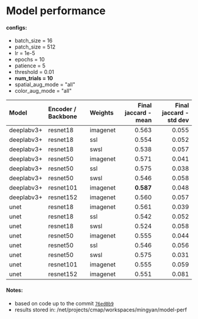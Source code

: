 # Model performance 

#### configs:
- batch_size = 16
- patch_size = 512
- lr = 1e-5
- epochs = 10
- patience = 5
- threshold = 0.01
- **num_trials = 10**
- spatial_aug_mode = "all"
- color_aug_mode = "all"

| Model | Encoder / Backbone | Weights | Final jaccard - mean | Final jaccard - std dev |
| :-------- | :----- | :------- | ---: | ---: |
|deeplabv3+ |resnet18| imagenet  | 0.563 | 0.055 |
|deeplabv3+ |resnet18| ssl       | 0.554 | 0.052 |
|deeplabv3+ |resnet18| swsl      | 0.538 | 0.057 |
|deeplabv3+ |resnet50| imagenet  | 0.571 | 0.041 |
|deeplabv3+ |resnet50| ssl       | 0.575 | 0.038 |
|deeplabv3+ |resnet50| swsl      | 0.546 | 0.058 |
|deeplabv3+ |resnet101| imagenet | **0.587** | 0.048 |
|deeplabv3+ |resnet152| imagenet | 0.560 | 0.057 |
|unet |resnet18| imagenet  | 0.561 | 0.039 |
|unet |resnet18| ssl       | 0.542 | 0.052 |
|unet |resnet18| swsl      | 0.524 | 0.058 |
|unet |resnet50| imagenet  | 0.555 | 0.044 |
|unet |resnet50| ssl       | 0.546 | 0.056 |
|unet |resnet50| swsl      | 0.575 | 0.031 |
|unet |resnet101| imagenet | 0.555 | 0.059 |
|unet |resnet152| imagenet | 0.551 | 0.081 |

#### Notes:
- based on code up to the commit [`76ed0b9`](https://github.com/dsi-clinic/2024-winter-cmap/commit/76ed0b93d09405e5da2f7f46c0b409e482ea167d)
- results stored in: /net/projects/cmap/workspaces/mingyan/model-perf
